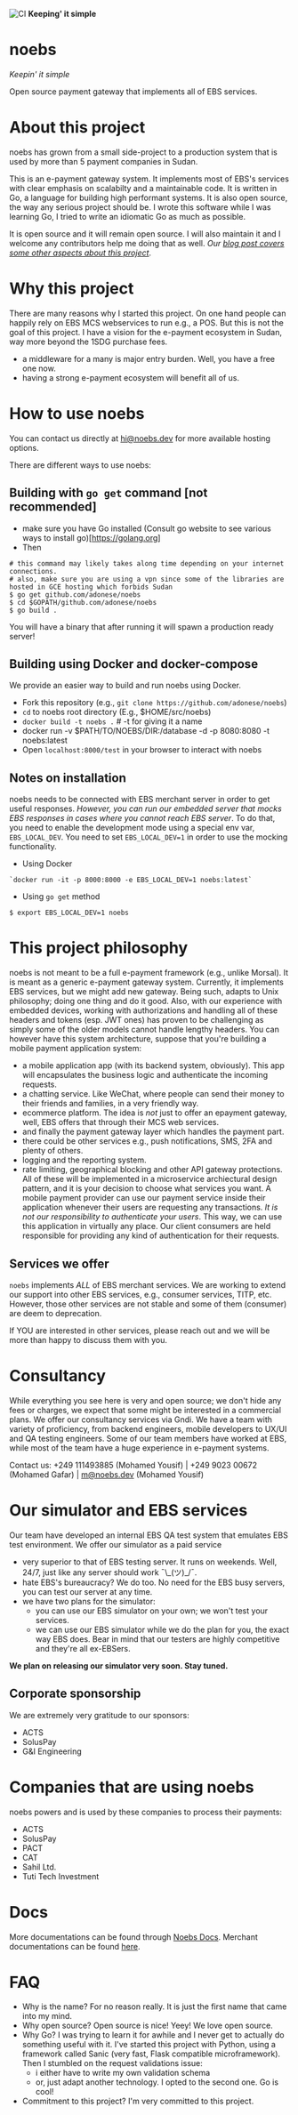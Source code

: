 ![CI](https://github.com/adonese/noebs/workflows/CI/badge.svg)
**Keeping' it simple**

# noebs
*Keepin' it simple*

Open source payment gateway that implements all of EBS services.

# About this project

noebs has grown from a small side-project to a production system that is used by more than 5 payment companies in Sudan. 



This is an e-payment gateway system. It implements most of EBS's services with clear emphasis on scalabilty and a maintainable code. It is written in Go, a language for building high performant systems. It is also open source, the way any serious project should be. I wrote this software while I was learning Go, I tried to write an idiomatic Go as much as possible.

It is open source and it will remain open source. I will also maintain it and I welcome any contributors help me doing that as well.
_Our [blog post covers some other aspects about this project](https://medium.com/@adonese/noebs-a-free-and-open-source-payment-gateway-eb70c5dc26fb)_.

# Why this project
There are many reasons why I started this project. On one hand people can happily rely on EBS MCS webservices to run e.g., a POS. But this is not the goal of this project. I have a vision for the e-payment ecosystem in Sudan, way more beyond the 1SDG purchase fees.
- a middleware for a many is major entry burden. Well, you have a free one now.
- having a strong e-payment ecosystem will benefit all of us.

# How to use noebs

You can contact us directly at [hi@noebs.dev](mailto:hi@noebs.dev) for more available hosting options.   

There are different ways to use noebs:
## Building with `go get` command [not recommended]
- make sure you have Go installed (Consult go website to see various ways to install go)[https://golang.org]
- Then
```shell
# this command may likely takes along time depending on your internet connections.
# also, make sure you are using a vpn since some of the libraries are hosted in GCE hosting which forbids Sudan
$ go get github.com/adonese/noebs
$ cd $GOPATH/github.com/adonese/noebs
$ go build .
```
You will have a binary that after running it will spawn a production ready server!

## Building using Docker and docker-compose
We provide an easier way to build and run noebs using Docker.
- Fork this repository (e.g., `git clone https://github.com/adonese/noebs`)
- `cd` to noebs root directory (E.g., $HOME/src/noebs)
- `docker build -t noebs .`  # -t for giving it a name
- docker run -v $PATH/TO/NOEBS/DIR:/database -d -p 8080:8080 -t noebs:latest
- Open `localhost:8000/test` in your browser to interact with noebs

## Notes on installation
noebs needs to be connected with EBS merchant server in order to get useful responses. *However, you can run our embedded server that mocks EBS responses in cases where you cannot reach EBS server*. To do that, you need to enable the development mode using a special env var, `EBS_LOCAL_DEV`. You need to set `EBS_LOCAL_DEV=1` in order to use the mocking functionality.

- Using Docker
```shell
`docker run -it -p 8000:8000 -e EBS_LOCAL_DEV=1 noebs:latest`
```

- Using `go get` method
```shell
$ export EBS_LOCAL_DEV=1 noebs
```

# This project philosophy
noebs is not meant to be a full e-payment framework (e.g., unlike Morsal). It is meant as a generic e-payment gateway system. Currently, it implements EBS services, but we might add new gateway. Being such, adapts to Unix philosophy; doing one thing and do it good. Also, with our experience with embedded devices, working with authorizations and handling all of these headers and tokens (esp. JWT ones) has proven to be challenging as simply some of the older models cannot handle lengthy headers.
You can however have this system architecture, suppose that you're building a mobile payment application system:
- a mobile application app (with its backend system, obviously). This app will encapsulates the business logic and authenticate the incoming requests.
- a chatting service. Like WeChat, where people can send their money to their friends and families, in a very friendly way.
- ecommerce platform. The idea is _not_ just to offer an epayment gateway, well, EBS offers that through their MCS web services.
- and finally the payment gateway layer which handles the payment part.
- there could be other services e.g., push notifications, SMS, 2FA and plenty of others.
- logging and the reporting system.
- rate limiting, geographical blocking and other API gateway protections.
All of these will be implemented in a microservice archiectural design pattern, and it is your decision to choose what services you want. A mobile payment provider can use our payment service inside their application whenever their users are requesting any transactions. _It is not our responsibility to authenticate your users_. This way, we can use this application in virtually any place. Our client consumers are held responsible for providing any kind of authentication for their requests.


## Services we offer
`noebs` implements *ALL* of EBS merchant services. We are working to extend our support into other EBS services, e.g., consumer services, TITP, etc. However, those other services are not stable and some of them (consumer) are deem to deprecation.

If YOU are interested in other services, please reach out and we will be more than happy to discuss them with you.


# Consultancy
While everything you see here is very and open source; we don't hide any fees or charges, we expect that some might be interested in a commercial plans. We offer our consultancy services via Gndi. We have a team with variety of proficiency, from backend engineers, mobile developers to UX/UI and QA testing engineers. Some of our team members have worked at EBS, while most of the team have a huge experience in e-payment systems.

Contact us: +249 111493885 (Mohamed Yousif) | +249 9023 00672 (Mohamed Gafar) | m@noebs.dev (Mohamed Yousif)

# Our simulator and EBS services
Our team have developed an internal EBS QA test system that emulates EBS test environment. We offer our simulator as a paid service 
- very superior to that of EBS testing server. It runs on weekends. Well, 24/7, just like any server should work ¯\\_(ツ)\_/¯.
- hate EBS's bureaucracy? We do too. No need for the EBS busy servers, you can test our server at any time.
- we have two plans for the simulator: 
	- you can use our EBS simulator on your own; we won't test your services.
	- we can use our EBS simulator while we do the plan for you, the exact way EBS does. Bear in mind that our testers are highly competitive and they're all ex-EBSers.

**We plan on releasing our simulator very soon. Stay tuned.**

## Corporate sponsorship

We are extremely very gratitude to our sponsors:

- ACTS 
- SolusPay
- G&I Engineering

# Companies that are using noebs

noebs powers and is used by these companies to process their payments:

- ACTS
- SolusPay
- PACT
- CAT
- Sahil Ltd.
- Tuti Tech Investment


# Docs

More documentations can be found through [Noebs Docs](https://docs.noebs.dev). Merchant documentations can be found [here](https://docs.merchant.noebs). 

# FAQ
- Why is the name?
For no reason really. It is just the first name that came into my mind.
- Why open source?
Open source is nice! Yeey! We love open source.
- Why Go?
I was trying to learn it for awhile and I never get to actually do something useful with it. I've started this project with Python, using a framework called Sanic (very fast, Flask compatible microframework). Then I stumbled on the request validations issue:
	- i either have to write my own validation schema
	- or, just adapt another technology.
I opted to the second one. Go is cool!
- Commitment to this project?
I'm very committed to this project.
